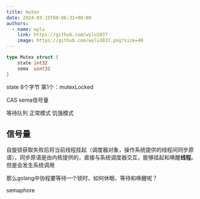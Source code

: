 ```yaml
---
title: mutex
date: 2024-03-15T08:06:31+08:00
authors:
  - name: wylu
    link: https://github.com/wylu1037
    image: https://github.com/wylu1037.png?size=40
---
```


```go
type Mutex struct {
	state int32
	sema  uint32
}
```

state
8个字节
第1个：mutexLocked


CAS
sema信号量

等待队列
正常模式
饥饿模式


## 信号量
自旋锁获取失败后将当前线程挂起（调度器对象，操作系统提供的线程间同步原语），同步原语是由内核提供的，直接与系统调度器交互，能够挂起和唤醒**线程**。但是会发生系统调用

那么golang中协程要等待一个锁时，如何休眠、等待和唤醒呢？

semaphore
